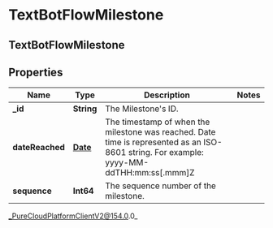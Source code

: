 # TextBotFlowMilestone

## TextBotFlowMilestone

## Properties

|Name | Type | Description | Notes|
|------------ | ------------- | ------------- | -------------|
| **_id** | **String** | The Milestone&#39;s ID. | |
| **dateReached** | [**Date**](Date) | The timestamp of when the milestone was reached. Date time is represented as an ISO-8601 string. For example: yyyy-MM-ddTHH:mm:ss[.mmm]Z | |
| **sequence** | **Int64** | The sequence number of the milestone. | |



_PureCloudPlatformClientV2@154.0.0_
